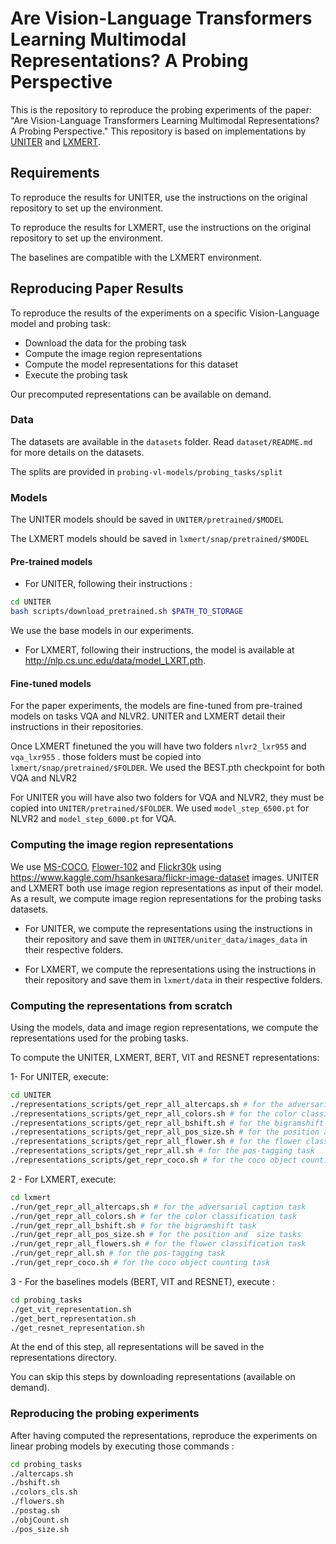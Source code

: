 # Are Vision-Language Transformers Learning Multimodal Representations? A Probing Perspective

This is the repository to reproduce the probing experiments of the paper:
"Are Vision-Language Transformers Learning Multimodal Representations? A Probing Perspective."
This repository is based on implementations by [UNITER](https://github.com/ChenRocks/UNITER) and [LXMERT](https://github.com/airsplay/lxmert).

## Requirements
To reproduce the results for UNITER, use the instructions on the original repository to set up the environment.

To reproduce the results for LXMERT, use the instructions on the original repository to set up the environment.

The baselines are compatible with the LXMERT environment.

## Reproducing Paper Results
To reproduce the results of the experiments on a specific Vision-Language model and probing task:
- Download the data for the probing task
- Compute the image region representations
- Compute the model representations for this dataset
- Execute the probing task

Our precomputed representations can be available on demand.

### Data

The datasets are available in the ```datasets``` folder. Read ```dataset/README.md``` for more details on the datasets.

The splits are provided in ```probing-vl-models/probing_tasks/split```

### Models

The UNITER models should be saved in ```UNITER/pretrained/$MODEL```

The LXMERT models should be saved in ```lxmert/snap/pretrained/$MODEL```

#### Pre-trained models
- For UNITER, following their instructions :
```sh
cd UNITER
bash scripts/download_pretrained.sh $PATH_TO_STORAGE
```
We use the base models in our experiments.
- For LXMERT, following their instructions, the model is available at http://nlp.cs.unc.edu/data/model_LXRT.pth.

#### Fine-tuned models

For the paper experiments, the models are fine-tuned from pre-trained models on tasks VQA and NLVR2.
UNITER and LXMERT detail their instructions in their repositories.

Once LXMERT finetuned the you will have two folders ```nlvr2_lxr955``` and ```vqa_lxr955``` .
those folders must be copied into ```lxmert/snap/pretrained/$FOLDER```. We used the BEST.pth checkpoint for both VQA and NLVR2 

For UNITER you will have also two folders for VQA and NLVR2, they must be copied into ```UNITER/pretrained/$FOLDER```.
We used ```model_step_6500.pt``` for NLVR2 and ```model_step_6000.pt``` for VQA.


### Computing the image region representations

We use [MS-COCO](https://cocodataset.org/#home), [Flower-102](https://www.robots.ox.ac.uk/~vgg/data/flowers/102/) and [Flickr30k](http://shannon.cs.illinois.edu/DenotationGraph/) using https://www.kaggle.com/hsankesara/flickr-image-dataset images.
UNITER and LXMERT both use image region representations as input of their model.
As a result, we compute image region representations for the probing tasks datasets.

- For UNITER, we compute the representations using the instructions in their repository and save them in ```UNITER/uniter_data/images_data``` in their respective folders.

- For LXMERT, we compute the representations using the instructions in their repository and save them in ```lxmert/data``` in their respective folders.

### Computing the representations from scratch 
Using the models, data and image region representations, we compute the representations used for the probing tasks.

To compute the UNITER, LXMERT, BERT, VIT and RESNET representations:

1- For UNITER, execute: 
```sh
cd UNITER
./representations_scripts/get_repr_all_altercaps.sh # for the adversarial caption task  
./representations_scripts/get_repr_all_colors.sh # for the color classification task  
./representations_scripts/get_repr_all_bshift.sh # for the bigramshift task  
./representations_scripts/get_repr_all_pos_size.sh # for the position and  size tasks 
./representations_scripts/get_repr_all_flower.sh # for the flower classification task  
./representations_scripts/get_repr_all.sh # for the pos-tagging task  
./representations_scripts/get_repr_coco.sh # for the coco object counting task  
```
2 - For LXMERT, execute:
```sh
cd lxmert
./run/get_repr_all_altercaps.sh # for the adversarial caption task  
./run/get_repr_all_colors.sh # for the color classification task  
./run/get_repr_all_bshift.sh # for the bigramshift task  
./run/get_repr_all_pos_size.sh # for the position and  size tasks 
./run/get_repr_all_flowers.sh # for the flower classification task  
./run/get_repr_all.sh # for the pos-tagging task  
./run/get_repr_coco.sh # for the coco object counting task  
```

3 - For the baselines models (BERT, VIT and RESNET), execute :
```sh
cd probing_tasks
./get_vit_representation.sh
./get_bert_representation.sh
./get_resnet_representation.sh
```
At the end of this step, all representations will be saved in the representations directory. 

You can skip this steps by downloading representations (available on demand).

### Reproducing the probing experiments

After having computed the representations, reproduce the experiments on linear probing models by executing those commands : 
```sh
cd probing_tasks
./altercaps.sh
./bshift.sh
./colors_cls.sh
./flowers.sh
./postag.sh
./objCount.sh
./pos_size.sh
```



